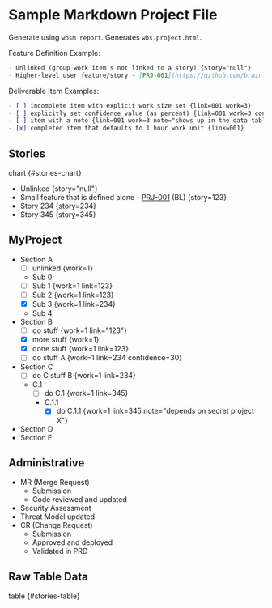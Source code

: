 # Sample Markdown Project File

Generate using `wbsm report`. Generates `wbs.project.html`.

Feature Definition Example:

```markdown
- Unlinked (group work item's not linked to a story) {story="null"}
- Higher-level user feature/story - [PRJ-001](https://github.com/brainlid/wbs_markdown/issues/1) (Initials) {story="001"}
```

Deliverable Item Examples:

```markdown
- [ ] incomplete item with explicit work size set {link=001 work=3}
- [ ] explicitly set confidence value (as percent) {link=001 work=3 confidence=20}
- [ ] item with a note {link=001 work=3 note="shows up in the data table"}
- [x] completed item that defaults to 1 hour work unit {link=001}
```

## Stories

chart {#stories-chart}

- Unlinked {story="null"}
- Small feature that is defined alone - [PRJ-001](https://github.com/brainlid/wbs_markdown/issues/1) (BL) {story=123}
- Story 234 {story=234}
- Story 345 {story=345}

## MyProject

- Section A
  - [ ] unlinked {work=1}
  - Sub 0
  - [ ] Sub 1 {work=1 link=123}
  - [ ] Sub 2 {work=1 link=123}
  - [x] Sub 3 {work=1 link=234}
  - Sub 4
- Section B
  - [ ] do stuff {work=1 link="123"}
  - [x] more stuff {work=1}
  - [x] done stuff {work=1 link=123}
  - [ ] do stuff A {work=1 link=234 confidence=30}
- Section C
  - [ ] do C stuff B {work=1 link=234}
  - C.1
    - [ ] do C.1 {work=1 link=345}
    - C.1.1
      - [x] do C.1.1 {work=1 link=345 note="depends on secret project X"}
- Section D
- Section E


## Administrative

- MR (Merge Request)
  - Submission
  - Code reviewed and updated
- Security Assessment
- Threat Model updated
- CR (Change Request)
  - Submission
  - Approved and deployed
  - Validated in PRD


## Raw Table Data

table {#stories-table}
